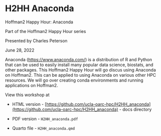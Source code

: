# H2HH Anaconda

Hoffman2 Happy Hour: Anaconda

Part of the Hoffman2 Happy Hour series

Presented by Charles Peterson

June 28, 2022

Anaconda (https://www.anaconda.com/) is a distribution of R and Python that can be used to easily install many popular data science, biostats, and other packages. This Hoffman2 Happy Hour will go discus using Anaconda on Hoffman2. This can be applied to using Anaconda on various other HPC resources. We will go over creating conda environments and running applications on Hoffman2. 

View this workshop at

- HTML version 
		- [https://github.com/ucla-oarc-hpc/H2HH_anaconda](https://github.com/ucla-oarc-hpc/H2HH_anaconda) 
		- docs directory

- PDF version 
		- `H2HH_anaconda.pdf`

- Quarto file 
		- `H2HH_anaconda.qmd`

